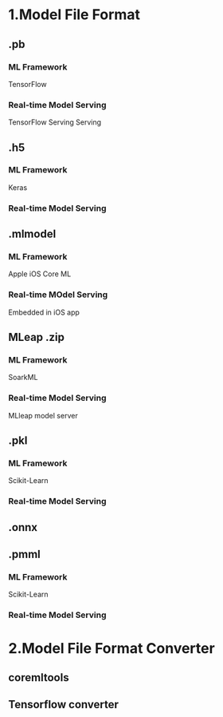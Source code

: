 # 1.Model File Format
## .pb
### ML Framework
TensorFlow
### Real-time Model Serving
TensorFlow Serving Serving


## .h5
### ML Framework
Keras
### Real-time Model Serving

## .mlmodel
### ML Framework
Apple iOS Core ML 
### Real-time MOdel Serving
Embedded in iOS app

## MLeap .zip
### ML Framework
SoarkML
### Real-time Model Serving
MLleap model server

## .pkl
### ML Framework
Scikit-Learn
### Real-time Model Serving

## .onnx

## .pmml
### ML Framework
Scikit-Learn
### Real-time Model Serving

# 2.Model File Format Converter
## coremltools
## Tensorflow converter



